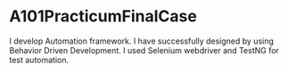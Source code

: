 # A101PracticumFinalCase
I develop Automation framework. I have successfully designed by using  Behavior Driven Development.
I used Selenium webdriver and TestNG for test automation.
